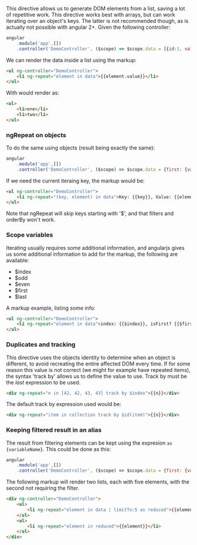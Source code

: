 This directive allows us to generate DOM elements from a list, saving a lot of repetitive work. This directive works best with arrays, but can work iterating over an object's keys. The latter is not recommended though, as is actually not possible with angular 2+. Given the following controller:

```javascript
angular
    .module('app',[])
    .controller('DemoController', ($scope) => $scope.data = [{id:1, value:'one'},{id:2, value:'two'}]);
```

We can render the data inside a list using the markup:

```html
<ul ng-controller="DemoController">
    <li ng-repeat="element in data">{{element.value}}</li>
</ul>
```

With would render as:

```html
<ul>
    <li>one</li>
    <li>two</li>
</ul>
```

### ngRepeat on objects

To do the same using objects (result being exactly the same):

```javascript
angular
    .module('app',[])
    .controller('DemoController', ($scope) => $scope.data = {first: {value:'one'}}, second: {value:'two'}});
```

If we need the current iteraing key, the markup would be:

```html
<ul ng-controller="DemoController">
    <li ng-repeat="(key, element) in data">Key: {{key}}, Value: {{element.value}}</li>
</ul>
```

Note that ngRepeat will skip keys starting with '$', and that filters and orderBy won't work.

### Scope variables

Iterating usually requires some additional information, and angularjs gives us some additional information to add for the markup, the following are available:

* $index
* $odd
* $even
* $first
* $last

A markup example, listing some info:

```html
<ul ng-controller="DemoController">
    <li ng-repeat="element in data">index: {{$index}}, isFirst? {{$first}}, isEven? {{$even}}, value: {{element.value}}</li>
</ul>
```

### Duplicates and tracking

This directive uses the objects identity to determine when an object is different, to avoid recreating the entire affected DOM every time. If for some reason this value is not correct (we might for example have repeated items), the syntax 'track by' allows us to define the value to use. Track by must be the *last* expression to be used.

```html
<div ng-repeat="n in [42, 42, 43, 43] track by $index">{{n}}</div>
```

The default track by expression used would be:

```html
<div ng-repeat="item in collection track by $id(item)">{{n}}</div>
```


### Keeping filtered result in an alias

The result from filtering elements can be kept using the expresion `as {variableName}`. This could be done as this:

```javascript
angular
    .module('app',[])
    .controller('DemoController', ($scope) => $scope.data = {first: {value:'one'}}, second: {value:'two'}});
```

The following markup will render two lists, each with five elements, with the second not requiring the filter.
```html
<div ng-controller="DemoController">
    <ul>
        <li ng-repeat="element in data | limitTo:5 as reduced">{{element}}</li>
    </ul>
    <ul>
        <li ng-repeat="element in reduced">{{element}}</li>
    </ul>
</div>
```